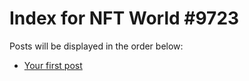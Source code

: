 # Index for NFT World #9723
Posts will be displayed in the order below:

- [Your first post](./001-first.md)

